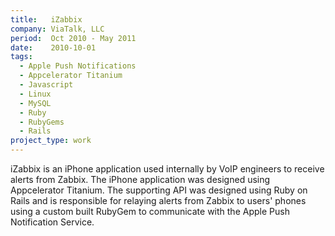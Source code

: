```yaml
---
title:   iZabbix
company: ViaTalk, LLC
period:  Oct 2010 - May 2011
date:    2010-10-01
tags:
  - Apple Push Notifications
  - Appcelerator Titanium
  - Javascript
  - Linux
  - MySQL
  - Ruby
  - RubyGems
  - Rails
project_type: work
---
```


iZabbix is an iPhone application used internally by VoIP engineers to receive
alerts from Zabbix. The iPhone application was designed using Appcelerator
Titanium. The supporting API was designed using Ruby on Rails and is
responsible for relaying alerts from Zabbix to users' phones using a custom
built RubyGem to communicate with the Apple Push Notification Service.
